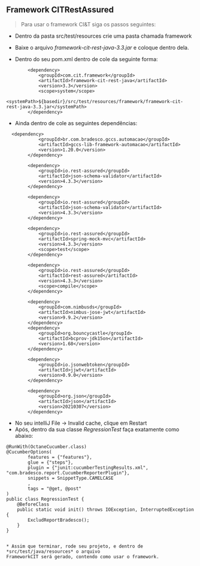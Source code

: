 <h2>Framework CITRestAssured</h2>

>Para usar o framework CI&T siga os passos seguintes:

* Dentro da pasta src/test/resources crie uma pasta chamada framework

* Baixe o arquivo *framework-cit-rest-java-3.3.jar* e coloque dentro dela.

* Dentro do seu pom.xml dentro de *<dependencies>* cole da seguinte forma:

```androiddatabinding
        <dependency>
            <groupId>com.cit.framework</groupId>
            <artifactId>framework-cit-rest-java</artifactId>
            <version>3.3</version>
            <scope>system</scope>
            <systemPath>${basedir}/src/test/resources/framework/framework-cit-rest-java-3.3.jar</systemPath>
        </dependency>
```

* Ainda dentro de *<dependencies>* cole as seguintes dependências:

```androiddatabinding
  <dependency>
            <groupId>br.com.bradesco.gccs.automacao</groupId>
            <artifactId>gccs-lib-framework-automacao</artifactId>
            <version>1.20.0</version>
        </dependency>

        <dependency>
            <groupId>io.rest-assured</groupId>
            <artifactId>json-schema-validator</artifactId>
            <version>4.3.3</version>
        </dependency>

        <dependency>
            <groupId>io.rest-assured</groupId>
            <artifactId>json-schema-validator</artifactId>
            <version>4.3.3</version>
        </dependency>

        <dependency>
            <groupId>io.rest-assured</groupId>
            <artifactId>spring-mock-mvc</artifactId>
            <version>4.3.3</version>
            <scope>test</scope>
        </dependency>

        <dependency>
            <groupId>io.rest-assured</groupId>
            <artifactId>rest-assured</artifactId>
            <version>4.3.3</version>
            <scope>compile</scope>
        </dependency>

        <dependency>
            <groupId>com.nimbusds</groupId>
            <artifactId>nimbus-jose-jwt</artifactId>
            <version>9.9.2</version>
        </dependency>
        <dependency>
            <groupId>org.bouncycastle</groupId>
            <artifactId>bcprov-jdk15on</artifactId>
            <version>1.68</version>
        </dependency>

        <dependency>
            <groupId>io.jsonwebtoken</groupId>
            <artifactId>jjwt</artifactId>
            <version>0.9.0</version>
        </dependency>

        <dependency>
            <groupId>org.json</groupId>
            <artifactId>json</artifactId>
            <version>20210307</version>
        </dependency>

```
* No seu intelliJ File -> Invalid cache, clique em Restart
* Após, dentro da sua classe *RegressionTest* faça exatamente como abaixo:

```androiddatabinding
@RunWith(OctaneCucumber.class)
@CucumberOptions(
        features = {"features"},
        glue = {"steps"},
        plugin = {"junit:cucumberTestingResults.xml", "com.bradesco.report.CucumberReporterPlugin"},
        snippets = SnippetType.CAMELCASE
        ,
        tags = "@get, @post"
)
public class RegressionTest {
    @BeforeClass
    public static void init() throws IOException, InterruptedException {
        ExcludReportBradesco();
    }
}


* Assim que terminar, rode seu projeto, e dentro de *src/test/java/resources* o arquivo
FrameworkCIT será gerado, contendo como usar o framework.
```